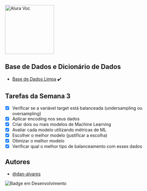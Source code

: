 <img src="https://github.com/sthemonica/alura-voz/blob/main/logos-alura%20voz/Logo%20Alura%20Voz-01.png" alt="Alura Voc" height="160"/>


## Base de Dados e Dicionário de Dados

 - [Base de Dados Limpa](https://github.com/dan-alvares/Desafio-Data-Science-Alura/blob/main/Semana%202/dados_churn_clean.json) :heavy_check_mark:


## Tarefas da Semana 3

- [x] Verificar se a variável target está balanceada (undersampling ou oversampling)
- [x] Aplicar encoding nos seus dados
- [x] Criar dois ou mais modelos de Machine Learning
- [x] Avaliar cada modelo utilizando métricas de ML
- [x] Escolher o melhor modelo (justificar a escolha)
- [x] Otimizar o melhor modelo
- [x] Verificar qual o melhor tipo de balanceamento com esses dados
 
## Autores

- [@dan-alvares](https://www.github.com/dan-alvares)

![Badge em Desenvolvimento](http://img.shields.io/static/v1?label=STATUS&message=EM%20DESENVOLVIMENTO&color=GREEN&style=for-the-badge)